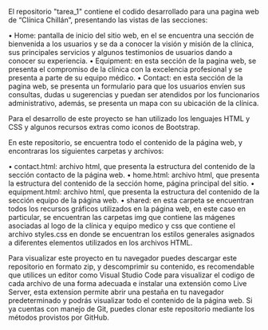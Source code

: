 El repositorio "tarea_1" contiene el codido desarrollado para una pagina web de “Clínica Chillán”, presentando las vistas de las secciones:

• Home: pantalla de inicio del sitio web, en el se encuentra una sección de bienvenida a los usuarios y se da a conocer la visión y misión de la clínica, sus principales servicios y algunos testimonios de usuarios dando a conocer su experiencia. 
• Equipment: en esta sección de la pagina web, se presenta el compromiso de la clínica con la excelencia profesional y se presenta a parte de su equipo médico. 
• Contact: en esta sección de la pagina web, se presenta un formulario para que los usuarios envíen sus consultas, dudas u sugerencias y puedan ser atendidos por los funcionarios administrativo, además, se presenta un mapa con su ubicación de la clínica. 

Para el desarrollo de este proyecto se han utilizado los lenguajes HTML y CSS y algunos recursos extras como iconos de Bootstrap.

En este repositorio, se encuentra todo el contenido de la página web, y encontraras los siguientes carpetas y archivos:

• contact.html: archivo html, que presenta la estructura del contenido de la sección contacto de la página web.
• home.html: archivo html, que presenta la estructura del contenido de la sección home, página principal del sitio. 
• equipment.html: archivo html, que presenta la estructura del contenido de la sección equipo de la página web.
• shared: en esta carpeta se encuentran todos los recursos gráficos utilizados en la página web, en este caso en particular, se encuentran las carpetas img que contiene las mágenes asociadas al logo de la clínica y equipo medico y css que contiene el archivo styles.css en donde se encuentran los estilos generales asignados a diferentes elementos utilizados en los archivos HTML.

Para visualizar este proyecto en tu navegador puedes descargar este repositorio en formato zip, y descomprimir su contenido, es recomendable que utilices un editor como Visual Studio Code para visualizar el codigo de cada archivo de una forma adecuada e instalar una extensión como Live Server, esta extension permite abrir una pestaña en tu navegador predeterminado y podrás visualizar todo el contenido de la página web. Si ya cuentas con manejo de Git, puedes clonar este repositorio mediante los métodos provistos por GitHub.
